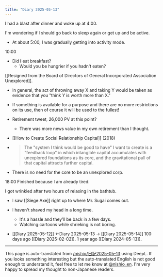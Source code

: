 ```yaml
---
title: "Diary 2025-05-13"
---
```



I had a blast after dinner and woke up at 4:00.

I'm wondering if I should go back to sleep again or get up and be active.
- At about 5:00, I was gradually getting into activity mode.

10:00
- Did I eat breakfast?
    - Would you be hungrier if you hadn't eaten?

[[Resigned from the Board of Directors of General Incorporated Association Unexplored]].
- In general, the act of throwing away X and taking Y would be taken as evidence that you "think Y is worth more than X."
- If something is available for a purpose and there are no more restrictions on its use, then of course it will be used to the fullest!
- Retirement tweet, 26,000 PV at this point?
    - There was more news value in my own retirement than I thought.

- [[How to Create Social Relationship Capital]] (2018)
- > The "system I think would be good to have" I want to create is a "feedback loop" in which intangible capital accumulates with unexplored foundations as its core, and the gravitational pull of that capital attracts further capital.
- There is no need for the core to be an unexplored corp.

18:00 Finished because I am already tired.

I got wrinkled after two hours of relaxing in the bathtub.
- I saw [[Siege Axe]] right up to where Mr. Sugai comes out.
- I haven't shaved my head in a long time.
    - It's a hassle and they'll be back in a few days.
    - Watching cartoons while shrieking is not boring.

- [[Diary 2025-05-12]] ←Diary 2025-05-13 → [[Diary 2025-05-14]]
100 days ago [[Diary 2025-02-02]].
1 year ago [[Diary 2024-05-13]].
---
This page is auto-translated from [/nishio/日記2025-05-13](https://scrapbox.io/nishio/日記2025-05-13) using DeepL. If you looks something interesting but the auto-translated English is not good enough to understand it, feel free to let me know at [@nishio_en](https://twitter.com/nishio_en). I'm very happy to spread my thought to non-Japanese readers.